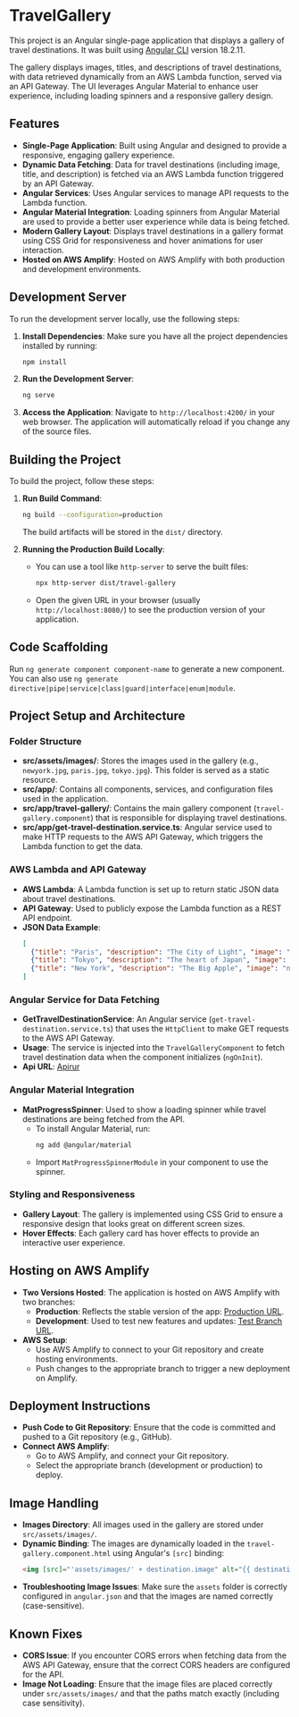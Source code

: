 # TravelGallery

This project is an Angular single-page application that displays a gallery of travel destinations. It was built using [Angular CLI](https://github.com/angular/angular-cli) version 18.2.11.

The gallery displays images, titles, and descriptions of travel destinations, with data retrieved dynamically from an AWS Lambda function, served via an API Gateway. The UI leverages Angular Material to enhance user experience, including loading spinners and a responsive gallery design.

## Features

- **Single-Page Application**: Built using Angular and designed to provide a responsive, engaging gallery experience.
- **Dynamic Data Fetching**: Data for travel destinations (including image, title, and description) is fetched via an AWS Lambda function triggered by an API Gateway.
- **Angular Services**: Uses Angular services to manage API requests to the Lambda function.
- **Angular Material Integration**: Loading spinners from Angular Material are used to provide a better user experience while data is being fetched.
- **Modern Gallery Layout**: Displays travel destinations in a gallery format using CSS Grid for responsiveness and hover animations for user interaction.
- **Hosted on AWS Amplify**: Hosted on AWS Amplify with both production and development environments.

## Development Server

To run the development server locally, use the following steps:

1. **Install Dependencies**: Make sure you have all the project dependencies installed by running:
   ```bash
   npm install
   ```

2. **Run the Development Server**:
   ```bash
   ng serve
   ```

3. **Access the Application**: Navigate to `http://localhost:4200/` in your web browser. The application will automatically reload if you change any of the source files.

## Building the Project

To build the project, follow these steps:

1. **Run Build Command**:
   ```bash
   ng build --configuration=production
   ```

   The build artifacts will be stored in the `dist/` directory.

2. **Running the Production Build Locally**:
   - You can use a tool like `http-server` to serve the built files:
     ```bash
     npx http-server dist/travel-gallery
     ```
   - Open the given URL in your browser (usually `http://localhost:8080/`) to see the production version of your application.

## Code Scaffolding

Run `ng generate component component-name` to generate a new component. You can also use `ng generate directive|pipe|service|class|guard|interface|enum|module`.


## Project Setup and Architecture

### Folder Structure
- **src/assets/images/**: Stores the images used in the gallery (e.g., `newyork.jpg`, `paris.jpg`, `tokyo.jpg`). This folder is served as a static resource.
- **src/app/**: Contains all components, services, and configuration files used in the application.
- **src/app/travel-gallery/**: Contains the main gallery component (`travel-gallery.component`) that is responsible for displaying travel destinations.
- **src/app/get-travel-destination.service.ts**: Angular service used to make HTTP requests to the AWS API Gateway, which triggers the Lambda function to get the data.

### AWS Lambda and API Gateway
- **AWS Lambda**: A Lambda function is set up to return static JSON data about travel destinations.
- **API Gateway**: Used to publicly expose the Lambda function as a REST API endpoint.
- **JSON Data Example**:
  ```json
  [
    {"title": "Paris", "description": "The City of Light", "image": "paris.jpg"},
    {"title": "Tokyo", "description": "The heart of Japan", "image": "tokyo.jpg"},
    {"title": "New York", "description": "The Big Apple", "image": "newyork.jpg"}
  ]
  ```

### Angular Service for Data Fetching
- **GetTravelDestinationService**: An Angular service (`get-travel-destination.service.ts`) that uses the `HttpClient` to make GET requests to the AWS API Gateway.
- **Usage**: The service is injected into the `TravelGalleryComponent` to fetch travel destination data when the component initializes (`ngOnInit`).
- **Api URL**: [Apirur](https://y4x53fu036.execute-api.us-east-2.amazonaws.com/Prod)

### Angular Material Integration
- **MatProgressSpinner**: Used to show a loading spinner while travel destinations are being fetched from the API.
  - To install Angular Material, run:
    ```bash
    ng add @angular/material
    ```
  - Import `MatProgressSpinnerModule` in your component to use the spinner.

### Styling and Responsiveness
- **Gallery Layout**: The gallery is implemented using CSS Grid to ensure a responsive design that looks great on different screen sizes.
- **Hover Effects**: Each gallery card has hover effects to provide an interactive user experience.

## Hosting on AWS Amplify
- **Two Versions Hosted**: The application is hosted on AWS Amplify with two branches:
  - **Production**: Reflects the stable version of the app: [Production URL](https://production-brain.d1sk4l7wcz31rq.amplifyapp.com/).
  - **Development**: Used to test new features and updates: [Test Branch URL](https://test-branch.d1sk4l7wcz31rq.amplifyapp.com/).
- **AWS Setup**:
  - Use AWS Amplify to connect to your Git repository and create hosting environments.
  - Push changes to the appropriate branch to trigger a new deployment on Amplify.

## Deployment Instructions
- **Push Code to Git Repository**: Ensure that the code is committed and pushed to a Git repository (e.g., GitHub).
- **Connect AWS Amplify**:
  - Go to AWS Amplify, and connect your Git repository.
  - Select the appropriate branch (development or production) to deploy.

## Image Handling
- **Images Directory**: All images used in the gallery are stored under `src/assets/images/`.
- **Dynamic Binding**: The images are dynamically loaded in the `travel-gallery.component.html` using Angular's `[src]` binding:
  ```html
  <img [src]="'assets/images/' + destination.image" alt="{{ destination.title }}" class="gallery-image">
  ```
- **Troubleshooting Image Issues**: Make sure the `assets` folder is correctly configured in `angular.json` and that the images are named correctly (case-sensitive).

## Known Fixes
- **CORS Issue**: If you encounter CORS errors when fetching data from the AWS API Gateway, ensure that the correct CORS headers are configured for the API.
- **Image Not Loading**: Ensure that the image files are placed correctly under `src/assets/images/` and that the paths match exactly (including case sensitivity).


